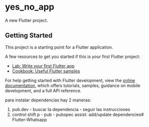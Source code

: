 # yes_no_app

A new Flutter project.

## Getting Started

This project is a starting point for a Flutter application.

A few resources to get you started if this is your first Flutter project:

- [Lab: Write your first Flutter app](https://docs.flutter.dev/get-started/codelab)
- [Cookbook: Useful Flutter samples](https://docs.flutter.dev/cookbook)

For help getting started with Flutter development, view the
[online documentation](https://docs.flutter.dev/), which offers tutorials,
samples, guidance on mobile development, and a full API reference.


para instalar dependencias hay 2 maneras:
1. pub.dev - buscar la dependencia - seguir las instrucciones
2. control shift p - pub - pubspec assist: add/update dependencies#   F l u t t e r - W h a t s a p p  
 